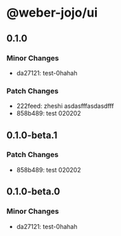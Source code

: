 # @weber-jojo/ui

## 0.1.0

### Minor Changes

- da27121: test-0hahah

### Patch Changes

- 222feed: zheshi asdasfffasdasdfff
- 858b489: test 020202

## 0.1.0-beta.1

### Patch Changes

- 858b489: test 020202

## 0.1.0-beta.0

### Minor Changes

- da27121: test-0hahah
